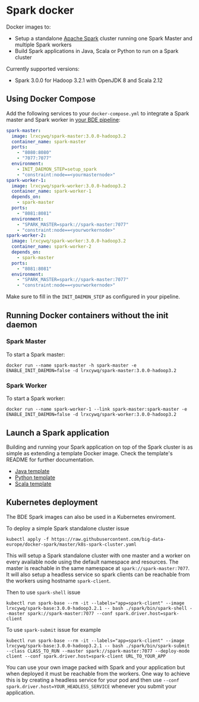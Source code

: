 # Spark docker

Docker images to:
* Setup a standalone [Apache Spark](https://spark.apache.org/) cluster running one Spark Master and multiple Spark workers
* Build Spark applications in Java, Scala or Python to run on a Spark cluster

Currently supported versions:
* Spark 3.0.0 for Hadoop 3.2.1 with OpenJDK 8 and Scala 2.12

## Using Docker Compose

Add the following services to your `docker-compose.yml` to integrate a Spark master and Spark worker in [your BDE pipeline](https://github.com/big-data-europe/app-bde-pipeline):
```yml
spark-master:
  image: lrxcywq/spark-master:3.0.0-hadoop3.2
  container_name: spark-master
  ports:
    - "8080:8080"
    - "7077:7077"
  environment:
    - INIT_DAEMON_STEP=setup_spark
    - "constraint:node==<yourmasternode>"
spark-worker-1:
  image: lrxcywq/spark-worker:3.0.0-hadoop3.2
  container_name: spark-worker-1
  depends_on:
    - spark-master
  ports:
    - "8081:8081"
  environment:
    - "SPARK_MASTER=spark://spark-master:7077"
    - "constraint:node==<yourworkernode>"
spark-worker-2:
  image: lrxcywq/spark-worker:3.0.0-hadoop3.2
  container_name: spark-worker-2
  depends_on:
    - spark-master
  ports:
    - "8081:8081"
  environment:
    - "SPARK_MASTER=spark://spark-master:7077"
    - "constraint:node==<yourworkernode>"  
```
Make sure to fill in the `INIT_DAEMON_STEP` as configured in your pipeline.

## Running Docker containers without the init daemon
### Spark Master
To start a Spark master:

    docker run --name spark-master -h spark-master -e ENABLE_INIT_DAEMON=false -d lrxcywq/spark-master:3.0.0-hadoop3.2

### Spark Worker
To start a Spark worker:

    docker run --name spark-worker-1 --link spark-master:spark-master -e ENABLE_INIT_DAEMON=false -d lrxcywq/spark-worker:3.0.0-hadoop3.2

## Launch a Spark application
Building and running your Spark application on top of the Spark cluster is as simple as extending a template Docker image. Check the template's README for further documentation.
* [Java template](template/java)
* [Python template](template/python)
* [Scala template](template/scala)

## Kubernetes deployment
The BDE Spark images can also be used in a Kubernetes enviroment.

To deploy a simple Spark standalone cluster issue

`kubectl apply -f https://raw.githubusercontent.com/big-data-europe/docker-spark/master/k8s-spark-cluster.yaml`

This will setup a Spark standalone cluster with one master and a worker on every available node using the default namespace and resources. The master is reachable in the same namespace at `spark://spark-master:7077`.
It will also setup a headless service so spark clients can be reachable from the workers using hostname `spark-client`.

Then to use `spark-shell` issue

`kubectl run spark-base --rm -it --labels="app=spark-client" --image lrxcywq/spark-base:3.0.0-hadoop3.2.1 -- bash ./spark/bin/spark-shell --master spark://spark-master:7077 --conf spark.driver.host=spark-client`

To use `spark-submit` issue for example

`kubectl run spark-base --rm -it --labels="app=spark-client" --image lrxcywq/spark-base:3.0.0-hadoop3.2.1 -- bash ./spark/bin/spark-submit --class CLASS_TO_RUN --master spark://spark-master:7077 --deploy-mode client --conf spark.driver.host=spark-client URL_TO_YOUR_APP`

You can use your own image packed with Spark and your application but when deployed it must be reachable from the workers.
One way to achieve this is by creating a headless service for your pod and then use `--conf spark.driver.host=YOUR_HEADLESS_SERVICE` whenever you submit your application.
